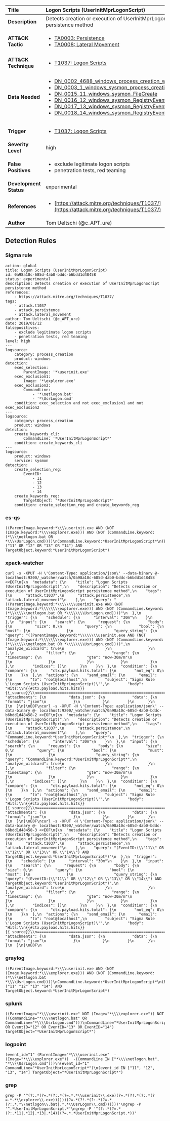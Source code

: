 | Title                    | Logon Scripts (UserInitMprLogonScript)       |
|:-------------------------|:------------------|
| **Description**          | Detects creation or execution of UserInitMprLogonScript persistence method |
| **ATT&amp;CK Tactic**    |  <ul><li>[TA0003: Persistence](https://attack.mitre.org/tactics/TA0003)</li><li>[TA0008: Lateral Movement](https://attack.mitre.org/tactics/TA0008)</li></ul>  |
| **ATT&amp;CK Technique** | <ul><li>[T1037: Logon Scripts](https://attack.mitre.org/techniques/T1037)</li></ul>  |
| **Data Needed**          | <ul><li>[DN_0002_4688_windows_process_creation_with_commandline](../Data_Needed/DN_0002_4688_windows_process_creation_with_commandline.md)</li><li>[DN_0003_1_windows_sysmon_process_creation](../Data_Needed/DN_0003_1_windows_sysmon_process_creation.md)</li><li>[DN_0015_11_windows_sysmon_FileCreate](../Data_Needed/DN_0015_11_windows_sysmon_FileCreate.md)</li><li>[DN_0016_12_windows_sysmon_RegistryEvent](../Data_Needed/DN_0016_12_windows_sysmon_RegistryEvent.md)</li><li>[DN_0017_13_windows_sysmon_RegistryEvent](../Data_Needed/DN_0017_13_windows_sysmon_RegistryEvent.md)</li><li>[DN_0018_14_windows_sysmon_RegistryEvent](../Data_Needed/DN_0018_14_windows_sysmon_RegistryEvent.md)</li></ul>  |
| **Trigger**              | <ul><li>[T1037: Logon Scripts](../Triggers/T1037.md)</li></ul>  |
| **Severity Level**       | high |
| **False Positives**      | <ul><li>exclude legitimate logon scripts</li><li>penetration tests, red teaming</li></ul>  |
| **Development Status**   | experimental |
| **References**           | <ul><li>[https://attack.mitre.org/techniques/T1037/](https://attack.mitre.org/techniques/T1037/)</li></ul>  |
| **Author**               | Tom Ueltschi (@c_APT_ure) |


## Detection Rules

### Sigma rule

```
action: global
title: Logon Scripts (UserInitMprLogonScript)
id: 0a98a10c-685d-4ab0-bddc-b6bdd1d48458
status: experimental
description: Detects creation or execution of UserInitMprLogonScript persistence method
references:
    - https://attack.mitre.org/techniques/T1037/
tags:
    - attack.t1037
    - attack.persistence
    - attack.lateral_movement
author: Tom Ueltschi (@c_APT_ure)
date: 2019/01/12
falsepositives:
    - exclude legitimate logon scripts
    - penetration tests, red teaming
level: high
---
logsource:
    category: process_creation
    product: windows
detection:
    exec_selection:
        ParentImage: '*\userinit.exe'
    exec_exclusion1:
        Image: '*\explorer.exe'
    exec_exclusion2:
        CommandLine:
            - '*\netlogon.bat'
            - '*\UsrLogon.cmd'
    condition: exec_selection and not exec_exclusion1 and not exec_exclusion2
---
logsource:
    category: process_creation
    product: windows
detection:
    create_keywords_cli:
        CommandLine: '*UserInitMprLogonScript*'
    condition: create_keywords_cli
---
logsource:
    product: windows
    service: sysmon
detection:
    create_selection_reg:
        EventID:
            - 11
            - 12
            - 13
            - 14
    create_keywords_reg:
        TargetObject: '*UserInitMprLogonScript*'
    condition: create_selection_reg and create_keywords_reg

```





### es-qs
    
```
((ParentImage.keyword:*\\\\userinit.exe AND (NOT (Image.keyword:*\\\\explorer.exe))) AND (NOT (CommandLine.keyword:(*\\\\netlogon.bat OR *\\\\UsrLogon.cmd))))\nCommandLine.keyword:*UserInitMprLogonScript*\n(EventID:("11" OR "12" OR "13" OR "14") AND TargetObject.keyword:*UserInitMprLogonScript*)
```


### xpack-watcher
    
```
curl -s -XPUT -H \'Content-Type: application/json\' --data-binary @- localhost:9200/_watcher/watch/0a98a10c-685d-4ab0-bddc-b6bdd1d48458 <<EOF\n{\n  "metadata": {\n    "title": "Logon Scripts (UserInitMprLogonScript)",\n    "description": "Detects creation or execution of UserInitMprLogonScript persistence method",\n    "tags": [\n      "attack.t1037",\n      "attack.persistence",\n      "attack.lateral_movement"\n    ],\n    "query": "((ParentImage.keyword:*\\\\\\\\userinit.exe AND (NOT (Image.keyword:*\\\\\\\\explorer.exe))) AND (NOT (CommandLine.keyword:(*\\\\\\\\netlogon.bat OR *\\\\\\\\UsrLogon.cmd))))"\n  },\n  "trigger": {\n    "schedule": {\n      "interval": "30m"\n    }\n  },\n  "input": {\n    "search": {\n      "request": {\n        "body": {\n          "size": 0,\n          "query": {\n            "bool": {\n              "must": [\n                {\n                  "query_string": {\n                    "query": "((ParentImage.keyword:*\\\\\\\\userinit.exe AND (NOT (Image.keyword:*\\\\\\\\explorer.exe))) AND (NOT (CommandLine.keyword:(*\\\\\\\\netlogon.bat OR *\\\\\\\\UsrLogon.cmd))))",\n                    "analyze_wildcard": true\n                  }\n                }\n              ],\n              "filter": {\n                "range": {\n                  "timestamp": {\n                    "gte": "now-30m/m"\n                  }\n                }\n              }\n            }\n          }\n        },\n        "indices": []\n      }\n    }\n  },\n  "condition": {\n    "compare": {\n      "ctx.payload.hits.total": {\n        "not_eq": 0\n      }\n    }\n  },\n  "actions": {\n    "send_email": {\n      "email": {\n        "to": "root@localhost",\n        "subject": "Sigma Rule \'Logon Scripts (UserInitMprLogonScript)\'",\n        "body": "Hits:\\n{{#ctx.payload.hits.hits}}{{_source}}\\n================================================================================\\n{{/ctx.payload.hits.hits}}",\n        "attachments": {\n          "data.json": {\n            "data": {\n              "format": "json"\n            }\n          }\n        }\n      }\n    }\n  }\n}\nEOF\ncurl -s -XPUT -H \'Content-Type: application/json\' --data-binary @- localhost:9200/_watcher/watch/0a98a10c-685d-4ab0-bddc-b6bdd1d48458-2 <<EOF\n{\n  "metadata": {\n    "title": "Logon Scripts (UserInitMprLogonScript)",\n    "description": "Detects creation or execution of UserInitMprLogonScript persistence method",\n    "tags": [\n      "attack.t1037",\n      "attack.persistence",\n      "attack.lateral_movement"\n    ],\n    "query": "CommandLine.keyword:*UserInitMprLogonScript*"\n  },\n  "trigger": {\n    "schedule": {\n      "interval": "30m"\n    }\n  },\n  "input": {\n    "search": {\n      "request": {\n        "body": {\n          "size": 0,\n          "query": {\n            "bool": {\n              "must": [\n                {\n                  "query_string": {\n                    "query": "CommandLine.keyword:*UserInitMprLogonScript*",\n                    "analyze_wildcard": true\n                  }\n                }\n              ],\n              "filter": {\n                "range": {\n                  "timestamp": {\n                    "gte": "now-30m/m"\n                  }\n                }\n              }\n            }\n          }\n        },\n        "indices": []\n      }\n    }\n  },\n  "condition": {\n    "compare": {\n      "ctx.payload.hits.total": {\n        "not_eq": 0\n      }\n    }\n  },\n  "actions": {\n    "send_email": {\n      "email": {\n        "to": "root@localhost",\n        "subject": "Sigma Rule \'Logon Scripts (UserInitMprLogonScript)\'",\n        "body": "Hits:\\n{{#ctx.payload.hits.hits}}{{_source}}\\n================================================================================\\n{{/ctx.payload.hits.hits}}",\n        "attachments": {\n          "data.json": {\n            "data": {\n              "format": "json"\n            }\n          }\n        }\n      }\n    }\n  }\n}\nEOF\ncurl -s -XPUT -H \'Content-Type: application/json\' --data-binary @- localhost:9200/_watcher/watch/0a98a10c-685d-4ab0-bddc-b6bdd1d48458-3 <<EOF\n{\n  "metadata": {\n    "title": "Logon Scripts (UserInitMprLogonScript)",\n    "description": "Detects creation or execution of UserInitMprLogonScript persistence method",\n    "tags": [\n      "attack.t1037",\n      "attack.persistence",\n      "attack.lateral_movement"\n    ],\n    "query": "(EventID:(\\"11\\" OR \\"12\\" OR \\"13\\" OR \\"14\\") AND TargetObject.keyword:*UserInitMprLogonScript*)"\n  },\n  "trigger": {\n    "schedule": {\n      "interval": "30m"\n    }\n  },\n  "input": {\n    "search": {\n      "request": {\n        "body": {\n          "size": 0,\n          "query": {\n            "bool": {\n              "must": [\n                {\n                  "query_string": {\n                    "query": "(EventID:(\\"11\\" OR \\"12\\" OR \\"13\\" OR \\"14\\") AND TargetObject.keyword:*UserInitMprLogonScript*)",\n                    "analyze_wildcard": true\n                  }\n                }\n              ],\n              "filter": {\n                "range": {\n                  "timestamp": {\n                    "gte": "now-30m/m"\n                  }\n                }\n              }\n            }\n          }\n        },\n        "indices": []\n      }\n    }\n  },\n  "condition": {\n    "compare": {\n      "ctx.payload.hits.total": {\n        "not_eq": 0\n      }\n    }\n  },\n  "actions": {\n    "send_email": {\n      "email": {\n        "to": "root@localhost",\n        "subject": "Sigma Rule \'Logon Scripts (UserInitMprLogonScript)\'",\n        "body": "Hits:\\n{{#ctx.payload.hits.hits}}{{_source}}\\n================================================================================\\n{{/ctx.payload.hits.hits}}",\n        "attachments": {\n          "data.json": {\n            "data": {\n              "format": "json"\n            }\n          }\n        }\n      }\n    }\n  }\n}\nEOF\n
```


### graylog
    
```
((ParentImage.keyword:*\\\\userinit.exe AND (NOT (Image.keyword:*\\\\explorer.exe))) AND (NOT (CommandLine.keyword:(*\\\\netlogon.bat *\\\\UsrLogon.cmd))))\nCommandLine.keyword:*UserInitMprLogonScript*\n(EventID:("11" "12" "13" "14") AND TargetObject.keyword:*UserInitMprLogonScript*)
```


### splunk
    
```
((ParentImage="*\\\\userinit.exe" NOT (Image="*\\\\explorer.exe")) NOT ((CommandLine="*\\\\netlogon.bat" OR CommandLine="*\\\\UsrLogon.cmd")))\nCommandLine="*UserInitMprLogonScript*"\n((EventID="11" OR EventID="12" OR EventID="13" OR EventID="14") TargetObject="*UserInitMprLogonScript*")
```


### logpoint
    
```
(event_id="1" (ParentImage="*\\\\userinit.exe"  -(Image="*\\\\explorer.exe"))  -(CommandLine IN ["*\\\\netlogon.bat", "*\\\\UsrLogon.cmd"]))\n(event_id="1" CommandLine="*UserInitMprLogonScript*")\n(event_id IN ["11", "12", "13", "14"] TargetObject="*UserInitMprLogonScript*")
```


### grep
    
```
grep -P '^(?:.*(?=.*(?:.*(?=.*.*\\userinit\\.exe)(?=.*(?!.*(?:.*(?=.*.*\\explorer\\.exe))))))(?=.*(?!.*(?:.*(?=.*(?:.*.*\\netlogon\\.bat|.*.*\\UsrLogon\\.cmd))))))'\ngrep -P '^.*UserInitMprLogonScript.*'\ngrep -P '^(?:.*(?=.*(?:.*11|.*12|.*13|.*14))(?=.*.*UserInitMprLogonScript.*))'
```



